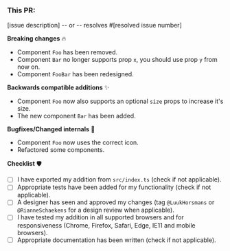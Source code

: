 ### This PR:

[issue description]
-- or --
resolves #[resolved issue number]

**Breaking changes** 🔥
- Component `Foo` has been removed.
- Component `Bar` no longer supports prop `x`, you should use prop `y` from now on.
- Component `FooBar` has been redesigned.

**Backwards compatible additions** ✨
- Component `Foo` now also supports an optional `size` props to increase it's size.
- The new component `Bar` has been added.

**Bugfixes/Changed internals** 🎈
- Component `Foo` now uses the correct icon.
- Refactored some components.

**Checklist** 🛡
- [ ] I have exported my addition from `src/index.ts` (check if not applicable).
- [ ] Appropriate tests have been added for my functionality (check if not applicable).
- [ ] A designer has seen and approved my changes (tag `@LuukHorsmans` or `@RianneSchaekens` for a design review when applicable).
- [ ] I have tested my addition in all supported browsers and for responsiveness (Chrome, Firefox, Safari, Edge, IE11 and mobile browsers).
- [ ] Appropriate documentation has been written (check if not applicable).
